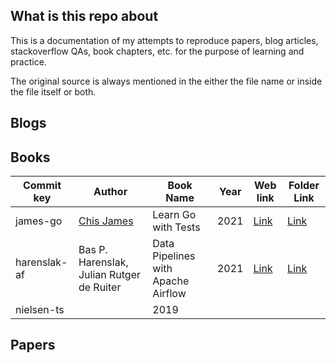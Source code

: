 ## What is this repo about

This is a documentation of my attempts to reproduce papers, blog articles, stackoverflow QAs, book chapters, etc. for the purpose of learning and practice.

The original source is always mentioned in the either the file name or inside the file itself or both.

## Blogs

## Books
| Commit key | Author  | Book Name | Year | Web link | Folder Link |
|------------|---------|-----------|------|----------|-----------------|
|james-go| [Chis James](https://twitter.com/quii) | Learn Go with Tests | 2021| [Link](https://quii.gitbook.io/learn-go-with-tests/) | [Link](https://github.com/mlincon/practice-books-and-blogs/tree/master/books/James_learn-go-with-tests)|
|harenslak-af| Bas P. Harenslak, Julian Rutger de Ruiter| Data Pipelines with Apache Airflow | 2021| [Link](https://www.manning.com/books/data-pipelines-with-apache-airflow) | [Link](https://github.com/mlincon/practice-books-and-blogs/tree/master/books/Harenslak%2C%20et%20al_2021_data-pipelines-with-airflow)
|nielsen-ts| | 2019 | | |


## Papers
